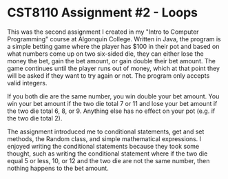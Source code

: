 # CST8110 Assignment #2 - Loops
This was the second assignment I created in my "Intro to Computer Programming" course at Algonquin College. Written in Java, the program is a simple betting game where the player has $100 in their pot and based on what numbers come up on two six-sided die, they can either lose the money the bet, gain the bet amount, or gain double their bet amount. The game continues until the player runs out of money, which at that point they will be asked if they want to try again or not. The program only accepts valid integers.

If you both die are the same number, you win double your bet amount. You win your bet amount if the two die total 7 or 11 and lose your bet amount if the two die total 6, 8, or 9. Anything else has no effect on your pot (e.g. if the two die total 2).

The assignment introduced me to conditional statements, get and set methods, the Random class, and simple mathematical expressions. I enjoyed writing the conditional statements because they took some thought, such as writing the conditional statement where if the two die equal 5 or less, 10, or 12 and the two die are not the same number, then nothing happens to the bet amount.
